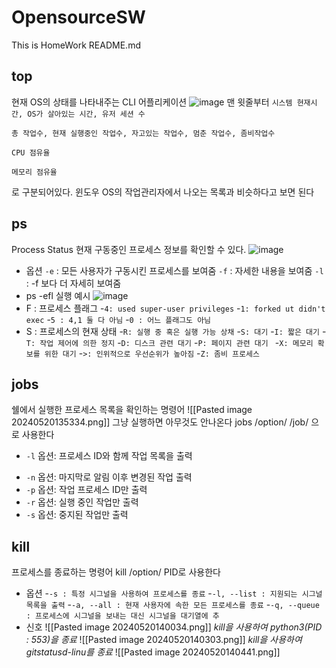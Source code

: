 # OpensourceSW
This is HomeWork README.md
## top
현재 OS의 상태를 나타내주는 CLI 어플리케이션
![image](https://github.com/AngolMinsu/OpensourceSW/assets/106021108/5db70e6e-cb1d-4e29-b6a4-a50695baff43)
맨 윗줄부터
`시스템 현재시간, OS가 살아있는 시간, 유저 세션 수`

`총 작업수, 현재 실행중인 작업수, 자고있는 작업수, 멈춘 작업수, 좀비작업수`

`CPU 점유율`

`메모리 점유율`

로 구분되어있다.
윈도우 OS의 작업관리자에서 나오는 목록과 비슷하다고 보면 된다

## ps
Process Status
현재 구동중인 프로세스 정보를 확인할 수 있다.
![image](https://github.com/AngolMinsu/OpensourceSW/assets/106021108/e580ca6b-f8d1-4d27-ac3d-77d40efb785c)
* 옵션
  `-e` : 모든 사용자가 구동시킨 프로세스를 보여줌
  `-f` : 자세한 내용을 보여줌
  `-l `: -f 보다 더 자세히 보여줌
* ps -efl 실행 예시
![image](https://github.com/AngolMinsu/OpensourceSW/assets/106021108/419c1a47-6e96-4839-8c18-bc7c9018c5b8)
* F : 프로세스 플래그
 -`4: used super-user privileges`
 -`1: forked ut didn't exec`
 -`5 : 4,1 둘 다 아님`
 -`0 : 어느 플래그도 아님`
* S : 프로세스의 현재 상태
	-`R: 실행 중 혹은 실행 가능 상채`
  	-`S: 대기`
	-`I: 짧은 대기`
	-`T: 작업 제어에 의한 정지`
	-`D: 디스크 관련 대기`
	-`P: 페이지 관련 대기 `
	-`X: 메모리 확보를 위한 대기`
	-`>: 인위적으로 우선순위가 높아짐`
	-`Z: 좀비 프로세스`
## jobs
쉘에서 실행한 프로세스 목록을 확인하는 명령어
![[Pasted image 20240520135334.png]]
그냥 실행하면 아무것도 안나온다
jobs /option/ /job/ 으로 사용한다
*  `-l` 옵션: 프로세스 ID와 함께 작업 목록을 출력
- `-n` 옵션: 마지막로 알림 이후 변경된 작업 출력
- `-p` 옵션: 작업 프로세스 ID만 출력
- `-r` 옵션: 실행 중인 작업만 출력
- `-s` 옵션: 중지된 작업만 출력
## kill
프로세스를 종료하는 명령어
kill /option/ PID로 사용한다
 * 옵션
	-`-s : 특정 시그널을 사용하여 프로세스를 종료`
	-`-l, --list : 지원되는 시그널 목록을 출력`
	-`-a, --all : 현재 사용자에 속한 모든 프로세스를 종료`
	-`-q, --queue : 프로세스에 시그널을 보내는 대신 시그널을 대기열에 추` 
* 신호
![[Pasted image 20240520140034.png]]
*kill을 사용하여 python3(PID : 553)을 종료*
![[Pasted image 20240520140303.png]]
*kill을 사용하여 gitstatusd-linu를 종료*
![[Pasted image 20240520140441.png]]

